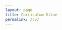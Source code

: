 ```yaml
---
layout: page
title: Curriculum Vitae
permalink: /cv/
---
```


<!--

<embed src="http://aaronameek.com/aam_cv.pdf" width="1000" height="1000" type="application/pdf">

-->